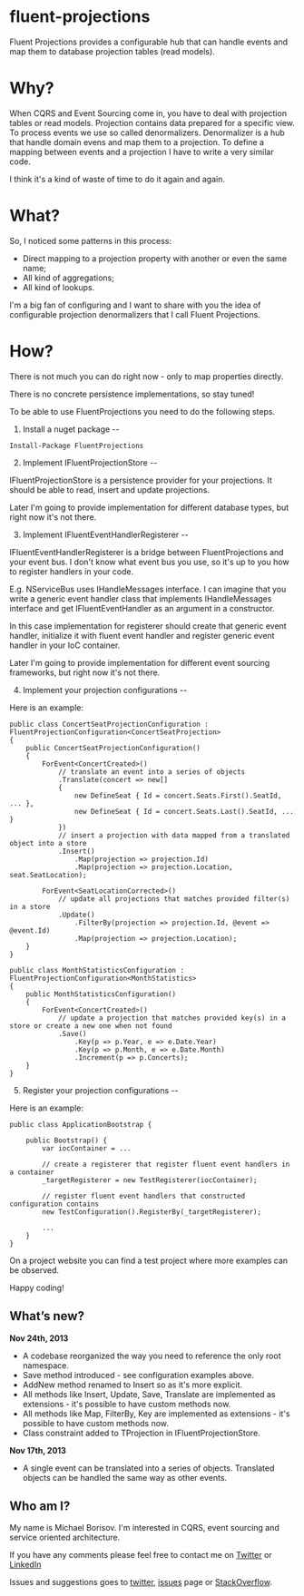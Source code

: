 fluent-projections
==================

Fluent Projections provides a configurable hub that can handle events and map them to database projection tables (read models).

Why?
====

When CQRS and Event Sourcing come in, you have to deal with projection tables or read models. Projection contains data prepared for a specific view. To process events we use so called denormalizers. Denormalizer is a hub that handle domain evens and map them to a projection. To define a mapping between events and a projection I have to write a very similar code.

I think it's a kind of waste of time to do it again and again.

What?
====

So, I noticed some patterns in this process:
* Direct mapping to a projection property with another or even the same name;
* All kind of aggregations;
* All kind of lookups.

I'm a big fan of configuring and I want to share with you the idea of configurable projection denormalizers that I call Fluent Projections.

How?
====

There is not much you can do right now - only to map properties directly.

There is no concrete persistence implementations, so stay tuned!

To be able to use FluentProjections you need to do the following steps.

1. Install a nuget package
--

```
Install-Package FluentProjections
```

2. Implement IFluentProjectionStore<TProjection>
--

IFluentProjectionStore<TProjection> is a persistence provider for your projections. It should be able to read, insert and update projections.

Later I'm going to provide implementation for different database types, but right now it's not there.

3. Implement IFluentEventHandlerRegisterer
--

IFluentEventHandlerRegisterer is a bridge between FluentProjections and your event bus. I don't know what event bus you use, so it's up to you how to register handlers in your code.

E.g. NServiceBus uses IHandleMessages<TMessage> interface. I can imagine that you write a generic event handler class that implements IHandleMessages<TMessage> interface and get IFluentEventHandler as an argument in a constructor.

In this case implementation for registerer should create that generic event handler, initialize it with fluent event handler and register generic event handler in your IoC container.

Later I'm going to provide implementation for different event sourcing frameworks, but right now it's not there.

4. Implement your projection configurations
--

Here is an example:

```
public class ConcertSeatProjectionConfiguration : FluentProjectionConfiguration<ConcertSeatProjection>
{
    public ConcertSeatProjectionConfiguration()
    {
        ForEvent<ConcertCreated>()
            // translate an event into a series of objects
            .Translate(concert => new[]
            {
                new DefineSeat { Id = concert.Seats.First().SeatId, ... },
                new DefineSeat { Id = concert.Seats.Last().SeatId, ... }
            })
            // insert a projection with data mapped from a translated object into a store
            .Insert()
                .Map(projection => projection.Id)
                .Map(projection => projection.Location, seat.SeatLocation);
            
        ForEvent<SeatLocationCorrected>()
            // update all projections that matches provided filter(s) in a store
            .Update()
                .FilterBy(projection => projection.Id, @event => @event.Id)
                .Map(projection => projection.Location);
    }
}

public class MonthStatisticsConfiguration : FluentProjectionConfiguration<MonthStatistics>
{
    public MonthStatisticsConfiguration()
    {
        ForEvent<ConcertCreated>()
            // update a projection that matches provided key(s) in a store or create a new one when not found
            .Save()
                .Key(p => p.Year, e => e.Date.Year)
                .Key(p => p.Month, e => e.Date.Month)
                .Increment(p => p.Concerts);
    }
}
```

5. Register your projection configurations
--

Here is an example:

```
public class ApplicationBootstrap {

    public Bootstrap() {
        var iocContainer = ...
        
        // create a registerer that register fluent event handlers in a container
        _targetRegisterer = new TestRegisterer(iocContainer);
        
        // register fluent event handlers that constructed configuration contains
        new TestConfiguration().RegisterBy(_targetRegisterer);
        
        ...
    }
}
```

On a project website you can find a test project where more examples can be observed.

Happy coding!

What’s new?
-----------

**Nov 24th, 2013**      
- A codebase reorganized the way you need to reference the only root namespace.
- Save method introduced - see configuration examples above.
- AddNew method renamed to Insert so as it's more explicit.
- All methods like Insert, Update, Save, Translate are implemented as extensions - it's possible to have custom methods now.
- All methods like Map, FilterBy, Key are implemented as extensions - it's possible to have custom methods now.
- Class constraint added to TProjection in IFluentProjectionStore.

**Nov 17th, 2013**      
- A single event can be translated into a series of objects. Translated objects can be handled the same way as other events.

Who am I?
--
My name is Michael Borisov. I'm interested in CQRS, event sourcing and service oriented architecture.

If you have any comments please feel free to contact me on [Twitter](https://twitter.com/fkem) or [LinkedIn](https://www.linkedin.com/in/michaelborisov)

Issues and suggestions goes to [twitter](https://twitter.com/search?q=fluentprojections&src=typd), [issues](https://github.com/corker/fluent-projections/issues) page or [StackOverflow](http://stackoverflow.com/questions/tagged/fluent-projections).
